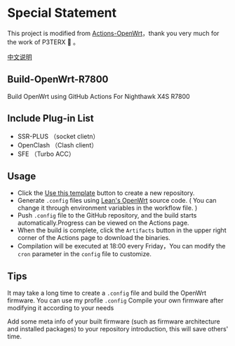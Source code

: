 # Special Statement

This project is modified from [Actions-OpenWrt](https://github.com/P3TERX/Actions-OpenWrt)，thank you very much for the work of P3TERX 🙏 。

[中文说明](./README_CN.md)

## Build-OpenWrt-R7800

Build OpenWrt using GitHub Actions For Nighthawk X4S R7800

## Include Plug-in List

- SSR-PLUS （socket clietn）
- OpenClash （Clash client）
- SFE （Turbo ACC）

## Usage

- Click the [Use this template](https://github.com/brick713/Build-OpenWrt-R7800) button to create a new repository.
- Generate `.config` files using [Lean's OpenWrt](https://github.com/coolsnowwolf/lede) source code. ( You can change it through environment variables in the workflow file. )
- Push `.config` file to the GitHub repository, and the build starts automatically.Progress can be viewed on the Actions page.
- When the build is complete, click the `Artifacts` button in the upper right corner of the Actions page to download the binaries.
- Compilation will be executed at 18:00 every Friday，You can modify the `cron` parameter in the `config` file to customize.

## Tips

It may take a long time to create a `.config` file and build the OpenWrt firmware. You can use my profile `.config` Compile your own firmware after modifying it according to your needs

Add some meta info of your built firmware (such as firmware architecture and installed packages) to your repository introduction, this will save others' time.


